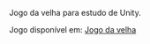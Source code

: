 Jogo da velha para estudo de Unity.

Jogo disponível em: [Jogo da velha](https://eduardoans.itch.io/tic-tac-toe)

